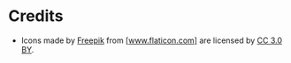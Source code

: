 # Credits

* Icons made by [Freepik] from [www.flaticon.com] are licensed by [CC 3.0 BY].

[Freepik]: http://www.freepik.com
[www.flaticon.com]: https://www.flaticon.com/
[CC 3.0 BY]: http://creativecommons.org/licenses/by/3.0/
